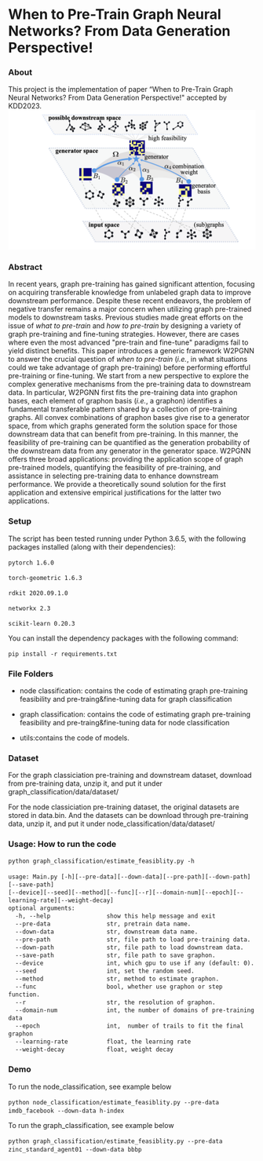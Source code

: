 # When to Pre-Train Graph Neural Networks? From Data Generation Perspective!
### About
 This project is the implementation of paper “When to Pre-Train Graph Neural Networks? From Data Generation Perspective!" accepted by KDD2023. 
![image](https://github.com/caoyxuan/W2PGNN/blob/main/framework.png)

### Abstract
In recent years, graph pre-training has gained significant attention, focusing on acquiring transferable knowledge from unlabeled graph data to improve downstream performance. 
Despite these recent endeavors, the problem of negative transfer remains a major concern when utilizing graph pre-trained models to downstream tasks. Previous studies made great efforts on the issue of *what to pre-train* and *how to pre-train* by designing a variety of graph pre-training and fine-tuning strategies. However, there are cases where even the most advanced "pre-train and fine-tune" paradigms fail to yield distinct benefits.
This paper introduces a generic framework W2PGNN to answer the crucial question of *when to pre-train* (*i.e.*, in what situations could we take advantage of graph pre-training) before performing effortful pre-training or fine-tuning. We start from a new perspective to explore the complex generative mechanisms from the pre-training data to downstream data. In particular, W2PGNN first fits the pre-training data into graphon bases, each element of graphon basis (*i.e.*, a graphon) identifies a fundamental transferable pattern shared by a collection of pre-training graphs. All convex combinations of graphon bases give rise to a generator space, from which graphs generated form the solution space for those downstream data that can benefit from pre-training. In this manner, the feasibility of pre-training can be quantified as the generation probability of the downstream data from any generator in the generator space. W2PGNN offers three broad applications: providing the application scope of graph pre-trained models, quantifying the feasibility of pre-training, and assistance in selecting pre-training data to enhance downstream performance. We provide a theoretically sound solution for the first application and extensive empirical justifications for the latter two applications.

### Setup
The script has been tested running under Python 3.6.5, with the following packages installed (along with their dependencies):

`pytorch 1.6.0`

`torch-geometric 1.6.3`

`rdkit 2020.09.1.0`

`networkx 2.3`

`scikit-learn 0.20.3`

You can install the dependency packages with the following command:

`pip install -r requirements.txt`

### File Folders
* node classification: contains the code of estimating graph pre-training feasibility and pre-traing&fine-tuning data for graph classification

* graph classification: contains the code of estimating graph pre-training feasibility and pre-traing&fine-tuning data for node classification

* utils:contains the code of models.

### Dataset
For the graph classiciation pre-training and downstream dataset, download from pre-training data, unzip it, and put it under graph_classification/data/dataset/

For the node classiciation pre-training dataset, the original datasets are stored in data.bin. And the datasets can be download through pre-training data, unzip it, and put it under node_classification/data/dataset/

### Usage: How to run the code
    python graph_classification/estimate_feasiblity.py -h

    usage: Main.py [-h][--pre-data][--down-data][--pre-path][--down-path][--save-path]
    [--device][--seed][--method][--func][--r][--domain-num][--epoch][--learning-rate][--weight-decay]
    optional arguments:
      -h, --help                show this help message and exit
      --pre-data                str, pretrain data name. 
      --down-data               str, downstream data name. 
      --pre-path                str, file path to load pre-training data.
      --down-path               str, file path to load downstream data.
      --save-path               str, file path to save graphon.
      --device                  int, which gpu to use if any (default: 0).
      --seed                    int, set the random seed.
      --method                  str, method to estimate graphon.
      --func                    bool, whether use graphon or step function.
      --r                       str, the resolution of graphon.
      --domain-num              int, the number of domains of pre-training data
      --epoch                   int,  number of trails to fit the final graphon
      --learning-rate           float, the learning rate
      --weight-decay            float, weight decay
      
### Demo
To run the node_classification, see example below

`python node_classification/estimate_feasiblity.py --pre-data imdb_facebook --down-data h-index`

To run the graph_classification, see example below

`python graph_classification/estimate_feasiblity.py --pre-data zinc_standard_agent01 --down-data bbbp`



